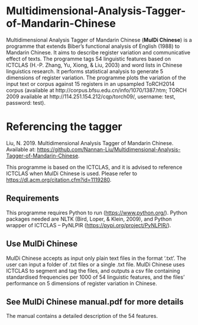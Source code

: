 <h1 id="multidimensional-analysis-tagger-of-mandarin-chinese">Multidimensional-Analysis-Tagger-of-Mandarin-Chinese</h1>
<p>Multidimensional Analysis Tagger of Mandarin Chinese (<strong>MulDi Chinese</strong>) is a programme that extends Biber’s functional analysis of English (1988) to Mandarin Chinese. It aims to describe register variation and communicative effect of texts. The programme tags 54 linguistic features based on ICTCLAS (H.-P. Zhang, Yu, Xiong, &amp; Liu, 2003) and word lists in Chinese linguistics research. It performs statistical analysis to generate 5 dimensions of register variation. The programme plots the variation of the input text or corpus against 15 registers in an upsampled ToRCH2014 corpus (available at http://corpus.bfsu.edu.cn/info/1070/1387.htm; TORCH 2009 available at http://114.251.154.212/cqp/torch09/, username: test, password: test). </p>
<h1 id="referencing-the-tagger">Referencing the tagger</h1>
<p>Liu, N. 2019. Multidimensional Analysis Tagger of Mandarin Chinese. Available at: <a href="https://github.com/Nannan-Liu/Multidimensional-Analysis-Tagger-of-Mandarin-Chinese">https://github.com/Nannan-Liu/Multidimensional-Analysis-Tagger-of-Mandarin-Chinese</a>.</p>
<p>This programme is based on the ICTCLAS, and it is advised to reference ICTCLAS when MulDi Chinese is used. Please refer to <a href="https://dl.acm.org/citation.cfm?id=1119280">https://dl.acm.org/citation.cfm?id=1119280</a>.</p>
<h2 id="requirements">Requirements</h2>
<p>This programme requires Python to run (<a href="https://www.python.org/">https://www.python.org/</a>). Python packages needed are NLTK (Bird, Loper, &amp; Klein, 2009), and Python wrapper of ICTCLAS – PyNLPIR (<a href="https://pypi.org/project/PyNLPIR/">https://pypi.org/project/PyNLPIR/</a>).</p>
<h2 id="use-muldi-chinese">Use MulDi Chinese</h2>
<p>MulDi Chinese accepts as input only plain text files in the format ‘.txt’. The user can input a folder of .txt files or a single .txt file. MulDi Chinese uses ICTCLAS to segment and tag the files, and outputs a csv file containing standardised frequencies per 1000 of 54 linguistic features, and the files’ performance on 5 dimensions of register variation in Chinese.</p>
<h2 id="see-manual.pdf-for-more-details">See MulDi Chinese manual.pdf for more details</h2>
<p>The manual contains a detailed description of the 54 features.</p>

